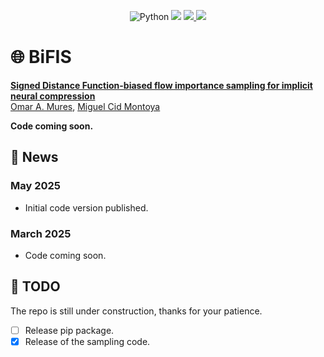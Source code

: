<p align="center">
    <a>
	    <img src='https://img.shields.io/badge/python-3.10%2B-blueviolet' alt='Python' />
	</a>
    <a>
	    <img src='https://img.shields.io/badge/code%20style-black-black' />
	</a>
	<a href="https://colab.research.google.com/drive/1OOLa7zNPhncCow2V_D1kWdBO9ILF3HxF?usp=sharing">
  		<img src="https://colab.research.google.com/assets/colab-badge.svg"/>
	</a>
    <a href='https://opensource.org/license/lgpl-2-1'>
	    <img src='https://img.shields.io/badge/license-LGPLv2+-blue' />
	</a>
</p>

# 🌐 BiFIS

[**Signed Distance Function-biased flow importance sampling for implicit neural compression**]()<br/>
[Omar A. Mures](https://omaralv.com/), [Miguel Cid Montoya]()

**Code coming soon.**

## 📢 News

### May 2025

- Initial code version published.

### March 2025

- Code coming soon.

## 🎯 TODO

The repo is still under construction, thanks for your patience. 

- [ ] Release pip package.
- [x] Release of the sampling code.
